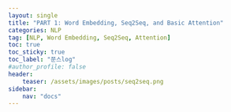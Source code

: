 ```yaml
---
layout: single
title: "PART 1: Word Embedding, Seq2Seq, and Basic Attention"
categories: NLP
tag: [NLP, Word Embedding, Seq2Seq, Attention]
toc: true
toc_sticky: true
toc_label: "쭌스log"
#author_profile: false
header:
    teaser: /assets/images/posts/seq2seq.png
sidebar:
    nav: "docs"
---
```

